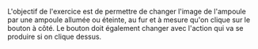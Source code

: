 L'objectif de l'exercice est de permettre de changer l'image de l'ampoule par une ampoule allumée ou éteinte, au fur et à mesure qu'on clique sur le bouton à côté. Le bouton doit également changer avec l'action qui va se produire si on clique dessus.
